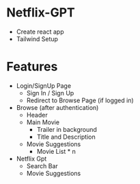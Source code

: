 # Netflix-GPT 

- Create react app
- Tailwind Setup



# Features

- Login/SignUp Page
    - Sign In / Sign Up
    - Redirect to Browse Page (if logged in)
- Browse (after authentication)
    - Header
    - Main Movie
        - Trailer in background
        - Title and Description
    - Movie Suggestions
        - Movie List * n
- Netflix Gpt 
    - Search Bar
    - Movie Suggestions